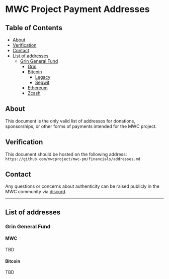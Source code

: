 # MWC Project Payment Addresses <!-- omit in toc -->

## Table of Contents <!-- omit in toc --> 
- [About](#about)
- [Verification](#verification)
- [Contact](#contact)
- [List of addresses](#list-of-addresses)
  - [Grin General Fund](#grin-general-fund)
    - [Grin](#grin)
    - [Bitcoin](#bitcoin)
      - [Legacy](#legacy)
      - [Segwit](#segwit)
    - [Ethereum](#ethereum)
    - [Zcash](#zcash)

## About
This document is the only valid list of addresses for donations, sponsorships, or other forms of payments intended for the MWC project.

## Verification
This document should be hosted on the following address:
`https://github.com/mwcproject/mwc-pm/financials/addresses.md`


## Contact
Any questions or concerns about authenticity can be raised publicly in the MWC community via [discord](TBD).  

---

## List of addresses

### Grin General Fund

#### MWC

TBD

#### Bitcoin

TBD

